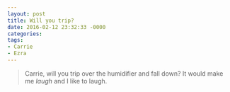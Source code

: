 ```yaml
---
layout: post
title: Will you trip?
date: 2016-02-12 23:32:33 -0000
categories:
tags:
- Carrie
- Ezra
---
```

> Carrie, will you trip over the humidifier and fall down? It would make me <em></em><i>laugh</i> and I like to laugh.
